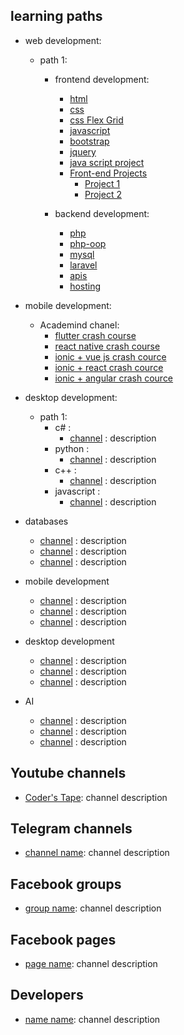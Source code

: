 learning paths
----------------
* web development:
  * path 1:
    * frontend development:
      * [html](https://www.youtube.com/watch?v=pQN-pnXPaVg)
      * [css](https://www.youtube.com/watch?v=1Rs2ND1ryYc)
      * [css Flex Grid](https://www.youtube.com/watch?v=ieTHC78giGQ)
      * [javascript](https://youtu.be/PkZNo7MFNFg)
      * [bootstrap](https://www.youtube.com/watch?v=-qfEOE4vtxE)
      * [jquery](https://youtube.com/playlist?list=PLWKjhJtqVAbkyK9woUZUtunToLtNGoQHB)
      * [java script project](https://youtu.be/3PHXvlpOkf4)
      * [Front-end Projects]()
        * [Project 1](https://www.youtube.com/watch?v=p0bGHP-PXD4)
        * [Project 2](https://www.youtube.com/watch?v=5RIFrZEjURA)

    * backend development:
      * [php](https://youtube.com/playlist?list=PLr3d3QYzkw2xabQRUpcZ_IBk9W50M9pe-)
      * [php-oop]()
      * [mysql]()
      * [laravel](https://www.youtube.com/watch?v=376vZ1wNYPA)
      * [apis]()
      * [hosting]()
      
* mobile development:
  * Academind chanel:
    * [flutter crash course](https://www.youtube.com/watch?v=x0uinJvhNxI)
    * [react native crash course](https://www.youtube.com/watch?v=qSRrxpdMpVc)
    * [ionic + vue js crash cource](https://www.youtube.com/watch?v=mQ4zmFy4d7Y)
    * [ionic + react crash cource](https://www.youtube.com/watch?v=_03VKmdrxV8)
    * [ionic + angular crash cource](https://www.youtube.com/watch?v=r2ga-iXS5i4)
      
* desktop development:
  * path 1:
    * c# :
      * [channel]() : description
    * python :
      * [channel]() : description
    * c++ :
      * [channel]() : description
    * javascript :
      * [channel]() : description

* databases
    * [channel]() : description
    * [channel]() : description
    * [channel]() : description  
     
* mobile development
    * [channel]() : description
    * [channel]() : description
    * [channel]() : description

* desktop development
    * [channel]() : description
    * [channel]() : description
    * [channel]() : description
    
* AI
    * [channel]() : description
    * [channel]() : description
    * [channel]() : description
    
Youtube channels
----------------
* [Coder's Tape](https://www.youtube.com/channel/UCQI-Ym2rLZx52vEoqlPQMdg): channel description 

Telegram channels
----------------
* [channel name](): channel description 
 
    
Facebook groups
----------------
* [group name](): channel description 

    
Facebook pages
----------------
* [page name](): channel description 


Developers
----------------
* [name name](): channel description 



